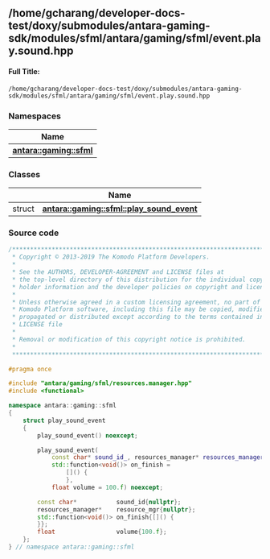 

## /home/gcharang/developer-docs-test/doxy/submodules/antara-gaming-sdk/modules/sfml/antara/gaming/sfml/event.play.sound.hpp

#### Full Title:
```
/home/gcharang/developer-docs-test/doxy/submodules/antara-gaming-sdk/modules/sfml/antara/gaming/sfml/event.play.sound.hpp
```







### Namespaces

| Name           |
| -------------- |
| **[antara::gaming::sfml](Namespaces/namespaceantara_1_1gaming_1_1sfml.md)**  |

### Classes

|                | Name           |
| -------------- | -------------- |
| struct | **[antara::gaming::sfml::play_sound_event](Classes/structantara_1_1gaming_1_1sfml_1_1play__sound__event.md)**  |















### Source code

```cpp
/******************************************************************************
 * Copyright © 2013-2019 The Komodo Platform Developers.                      *
 *                                                                            *
 * See the AUTHORS, DEVELOPER-AGREEMENT and LICENSE files at                  *
 * the top-level directory of this distribution for the individual copyright  *
 * holder information and the developer policies on copyright and licensing.  *
 *                                                                            *
 * Unless otherwise agreed in a custom licensing agreement, no part of the    *
 * Komodo Platform software, including this file may be copied, modified,     *
 * propagated or distributed except according to the terms contained in the   *
 * LICENSE file                                                               *
 *                                                                            *
 * Removal or modification of this copyright notice is prohibited.            *
 *                                                                            *
 ******************************************************************************/

#pragma once

#include "antara/gaming/sfml/resources.manager.hpp"
#include <functional>

namespace antara::gaming::sfml
{
    struct play_sound_event
    {
        play_sound_event() noexcept;

        play_sound_event(
            const char* sound_id_, resources_manager* resources_manager_,
            std::function<void()> on_finish =
                []() {
                },
            float volume = 100.f) noexcept;

        const char*           sound_id{nullptr};
        resources_manager*    resource_mgr{nullptr};
        std::function<void()> on_finish{[]() {
        }};
        float                 volume{100.f};
    };
} // namespace antara::gaming::sfml
```




